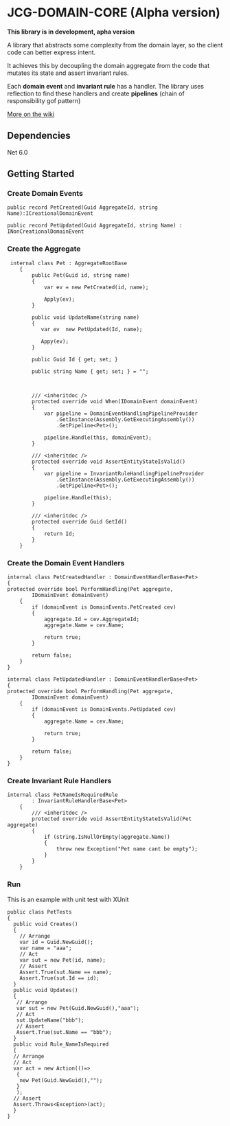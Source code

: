 # JCG-DOMAIN-CORE (Alpha version)
**This library is in development, apha version**

A library that abstracts some complexity from the domain layer, so the client code can better express intent.

It achieves this by decoupling the domain aggregate from the code that mutates its state and assert invariant rules.

Each **domain event** and **invariant rule** has a handler. The library uses reflection to find these handlers and create **pipelines** (chain of responsibility gof pattern)

[More on the wiki](https://github.com/jcachayG93/jcg-domain-core/wiki)

## Dependencies
Net 6.0

## Getting Started
### Create Domain Events
```
public record PetCreated(Guid AggregateId, string Name):ICreationalDomainEvent

public record PetUpdated(Guid AggregateId, string Name) : INonCreationalDomainEvent
```

### Create the Aggregate

```
 internal class Pet : AggregateRootBase
    {
        public Pet(Guid id, string name)
        {
            var ev = new PetCreated(id, name);

            Apply(ev);
        }
        
        public void UpdateName(string name)
        {
           var ev  new PetUpdated(Id, name);
           
           Appy(ev);
        }

        public Guid Id { get; set; }

        public string Name { get; set; } = "";

      

        /// <inheritdoc />
        protected override void When(IDomainEvent domainEvent)
        {
            var pipeline = DomainEventHandlingPipelineProvider
                .GetInstance(Assembly.GetExecutingAssembly())
                .GetPipeline<Pet>();

            pipeline.Handle(this, domainEvent);
        }

        /// <inheritdoc />
        protected override void AssertEntityStateIsValid()
        {
            var pipeline = InvariantRuleHandlingPipelineProvider
                .GetInstance(Assembly.GetExecutingAssembly())
                .GetPipeline<Pet>();

            pipeline.Handle(this);
        }

        /// <inheritdoc />
        protected override Guid GetId()
        {
            return Id;
        }
    }
```

### Create the Domain Event Handlers
```
internal class PetCreatedHandler : DomainEventHandlerBase<Pet>
{
protected override bool PerformHandling(Pet aggregate,
        IDomainEvent domainEvent)
    {
        if (domainEvent is DomainEvents.PetCreated cev)
        {
            aggregate.Id = cev.AggregateId;
            aggregate.Name = cev.Name;

            return true;
        }

        return false;
    }
}

internal class PetUpdatedHandler : DomainEventHandlerBase<Pet>
{
protected override bool PerformHandling(Pet aggregate,
        IDomainEvent domainEvent)
    {
        if (domainEvent is DomainEvents.PetUpdated cev)
        {           
            aggregate.Name = cev.Name;

            return true;
        }

        return false;
    }
}

```

### Create Invariant Rule Handlers
```
internal class PetNameIsRequiredRule
        : InvariantRuleHandlerBase<Pet>
    {
        /// <inheritdoc />
        protected override void AssertEntityStateIsValid(Pet aggregate)
        {
            if (string.IsNullOrEmpty(aggregate.Name))
            {
                throw new Exception("Pet name cant be empty");
            }
        }
    }
```

### Run
This is an example with unit test with XUnit

```
public class PetTests
{
  public void Creates()
  {
    // Arrange
    var id = Guid.NewGuid();
    var name = "aaa";
    // Act
    var sut = new Pet(id, name);
    // Assert
    Assert.True(sut.Name == name);
    Assert.True(sut.Id == id);
  }
  public void Updates()
  {
   // Arrange
   var sut = new Pet(Guid.NewGuid(),"aaa");
   // Act
   sut.UpdateName("bbb");
   // Assert
   Assert.True(sut.Name == "bbb");
  }
  public void Rule_NameIsRequired
  {
  // Arrange
  // Act
  var act = new Action(()=>
   {
    new Pet(Guid.NewGuid(),"");
   }
   );
  // Assert
  Assert.Throws<Exception>(act);
  }
}
```
